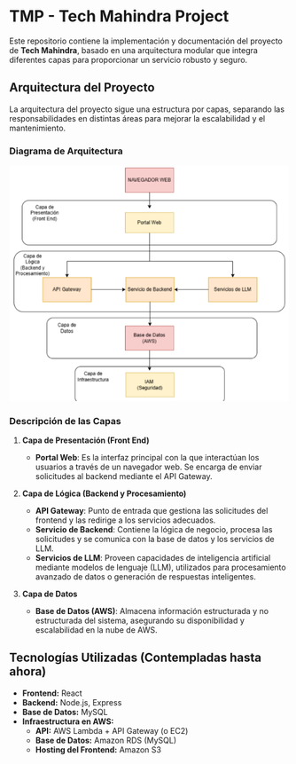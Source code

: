 # TMP - Tech Mahindra Project

Este repositorio contiene la implementación y documentación del proyecto de **Tech Mahindra**, basado en una arquitectura modular que integra diferentes capas para proporcionar un servicio robusto y seguro.

## Arquitectura del Proyecto

La arquitectura del proyecto sigue una estructura por capas, separando las responsabilidades en distintas áreas para mejorar la escalabilidad y el mantenimiento.

### Diagrama de Arquitectura

![Arquitectura del Proyecto](./images/Screenshot%20from%202025-03-14%2021-16-52.png)

### Descripción de las Capas

1. **Capa de Presentación (Front End)**
   - **Portal Web**: Es la interfaz principal con la que interactúan los usuarios a través de un navegador web. Se encarga de enviar solicitudes al backend mediante el API Gateway.

2. **Capa de Lógica (Backend y Procesamiento)**
   - **API Gateway**: Punto de entrada que gestiona las solicitudes del frontend y las redirige a los servicios adecuados.
   - **Servicio de Backend**: Contiene la lógica de negocio, procesa las solicitudes y se comunica con la base de datos y los servicios de LLM.
   - **Servicios de LLM**: Proveen capacidades de inteligencia artificial mediante modelos de lenguaje (LLM), utilizados para procesamiento avanzado de datos o generación de respuestas inteligentes.

3. **Capa de Datos**
   - **Base de Datos (AWS)**: Almacena información estructurada y no estructurada del sistema, asegurando su disponibilidad y escalabilidad en la nube de AWS.

## Tecnologías Utilizadas (Contempladas hasta ahora)
- **Frontend:** React
- **Backend:** Node.js, Express
- **Base de Datos:** MySQL
- **Infraestructura en AWS:**
  - **API:** AWS Lambda + API Gateway (o EC2)
  - **Base de Datos:** Amazon RDS (MySQL)
  - **Hosting del Frontend:** Amazon S3
